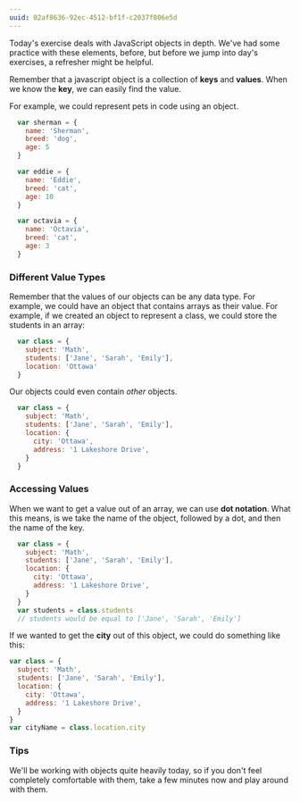 ```yaml
---
uuid: 02af8636-92ec-4512-bf1f-c2037f806e5d
---
```


Today's exercise deals with JavaScript objects in depth. We've had some practice
with these elements, before, but before we jump into day's exercises, a refresher might be helpful.


Remember that a javascript object is a collection of **keys** and **values**. When we know the **key**, we
can easily find the value.

For example, we could represent pets in code using an object.

```javascript
  var sherman = {
    name: 'Sherman',
    breed: 'dog',
    age: 5
  }

  var eddie = {
    name: 'Eddie',
    breed: 'cat',
    age: 10
  }

  var octavia = {
    name: 'Octavia',
    breed: 'cat',
    age: 3
  }
```

### Different Value Types

Remember that the values of our objects can be any data type. For example, we could have an object that contains arrays as their value. For example, if we created an object to represent a class, we could store the students in an array:

```javascript
  var class = {
    subject: 'Math',
    students: ['Jane', 'Sarah', 'Emily'],
    location: 'Ottawa'
  }
```

Our objects could even contain _other_ objects.

```javascript
  var class = {
    subject: 'Math',
    students: ['Jane', 'Sarah', 'Emily'],
    location: {
      city: 'Ottawa',
      address: '1 Lakeshore Drive',
    }
  }
```

### Accessing Values

When we want to get a value out of an array, we can use **dot notation**. What this means, is we
take the name of the object, followed by a dot, and then the name of the key.

```javascript
  var class = {
    subject: 'Math',
    students: ['Jane', 'Sarah', 'Emily'],
    location: {
      city: 'Ottawa',
      address: '1 Lakeshore Drive',
    }
  }
  var students = class.students
  // students would be equal to ['Jane', 'Sarah', 'Emily']
```

If we wanted to get the **city** out of this object, we could do something like this:

```javascript
var class = {
  subject: 'Math',
  students: ['Jane', 'Sarah', 'Emily'],
  location: {
    city: 'Ottawa',
    address: '1 Lakeshore Drive',
  }
}
var cityName = class.location.city
```

### Tips

We'll be working with objects quite heavily today, so if you don't feel completely comfortable with them, take a few minutes now and play around with them.
